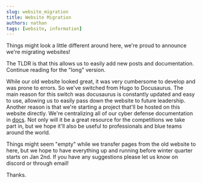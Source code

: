 ```yaml
---
slug: website_migration
title: Website Migration
authors: nathan
tags: [website, information]
---
```


Things might look a little different around here, we're proud to announce we're migrating websites!

The TLDR is that this allows us to easily add new posts and documentation. Continue reading for the "long" version.

<!--truncate-->

While our old website looked great, it was very cumbersome to develop and was prone to errors. So we've switched from Hugo to Docusaurus. The main reason for this switch was docusaurus is constantly updated and easy to use, allowing us to easily pass down the website to future leadership. Another reason is that we're starting a project that'll be hosted on this website directly. We're centralizing all of our cyber defense documentation in [docs](/docs/welcome). Not only will it be a great resource for the competitions we take part in, but we hope it'll also be useful to professionals and blue teams around the world.

Things might seem "empty" while we transfer pages from the old website to here, but we hope to have everything up and running before winter quarter starts on Jan 2nd. If you have any suggestions please let us know on discord or through email!

Thanks.
